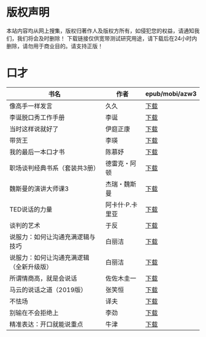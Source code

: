 # 版权声明

本站内容均从网上搜集，版权归著作人及版权方所有，如侵犯您的权益，请通知我们，我们将会及时删除！ 下载链接仅供宽带测试研究用途，请下载后在24小时内删除，请勿用于商业目的。请支持正版！

# 口才

| 书名 | 作者 | epub/mobi/azw3 |
| --- | --- | --- |
| 像高手一样发言 | 久久 | [下载](https://url89.ctfile.com/f/31084289-1375497652-f3a0aa?p=8866) |
| 李诞脱口秀工作手册 | 李诞 | [下载](https://url89.ctfile.com/f/31084289-1375505839-67294e?p=8866) |
| 当时这样说就好了 | 伊庭正康 | [下载](https://url89.ctfile.com/f/31084289-1375513393-38177a?p=8866) |
| 带货王 | 李瑛 | [下载](https://url89.ctfile.com/f/31084289-1356995410-1921b6?p=8866) |
| 我的最后一本口才书 | 陈慕妤 | [下载](https://url89.ctfile.com/f/31084289-1356995128-f6b3f7?p=8866) |
| 职场谈判经典书系（套装共3册） | 德雷克・阿顿 | [下载](https://url89.ctfile.com/f/31084289-1356991294-f1441c?p=8866) |
| 魏斯曼的演讲大师课3 | 杰瑞・魏斯曼 | [下载](https://url89.ctfile.com/f/31084289-1356989377-f44a36?p=8866) |
| TED说话的力量 | 阿卡什·P.卡里亚 | [下载](https://url89.ctfile.com/f/31084289-1356986599-210179?p=8866) |
| 谈判的艺术 | 于反 | [下载](https://url89.ctfile.com/f/31084289-1356986518-9ea72b?p=8866) |
| 说服力：如何让沟通充满逻辑与技巧 | 白丽洁 | [下载](https://url89.ctfile.com/f/31084289-1356986359-ce2061?p=8866) |
| 说服力：如何让沟通充满逻辑（全新升级版） | 白丽洁 | [下载](https://url89.ctfile.com/f/31084289-1356985729-c3f598?p=8866) |
| 所谓情商高，就是会说话 | 佐佐木圭一 | [下载](https://url89.ctfile.com/f/31084289-1357051300-93b8c2?p=8866) |
| 马云的说话之道（2019版） | 张笑恒 | [下载](https://url89.ctfile.com/f/31084289-1357049980-537e2f?p=8866) |
| 不怯场 | 译夫 | [下载](https://url89.ctfile.com/f/31084289-1357042144-f8796b?p=8866) |
| 别输在不会拒绝上 | 李劲 | [下载](https://url89.ctfile.com/f/31084289-1357039504-02bd56?p=8866) |
| 精准表达：开口就能说重点 | 牛津 | [下载](https://url89.ctfile.com/f/31084289-1357026985-8d194b?p=8866) |
